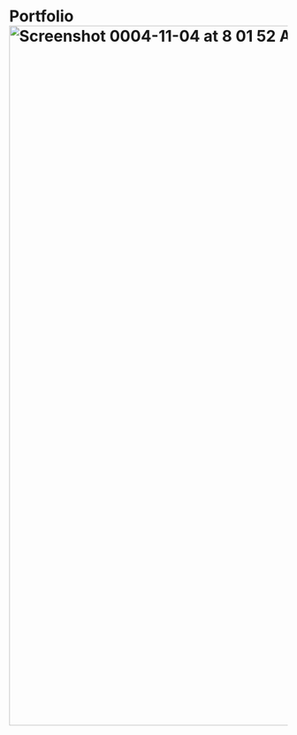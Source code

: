 # Portfolio<img width="1263" alt="Screenshot 0004-11-04 at 8 01 52 AM" src="https://user-images.githubusercontent.com/115600734/199873041-0ebea0f7-b04e-4adf-a269-bad3e8d71176.png">
